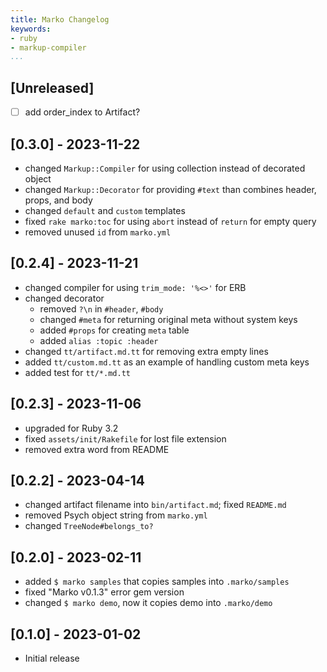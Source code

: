 ```yaml
---
title: Marko Changelog
keywords:
- ruby
- markup-compiler
...
```


## [Unreleased]

- [ ] add order_index to Artifact?

## [0.3.0] - 2023-11-22

- changed `Markup::Compiler` for using collection instead of decorated object
- changed `Markup::Decorator` for providing `#text` than combines header, props, and body
- changed `default` and `custom` templates
- fixed `rake marko:toc` for using `abort` instead of `return` for empty query
- removed unused `id` from `marko.yml`

## [0.2.4] - 2023-11-21

- changed compiler for using `trim_mode: '%<>'` for ERB
- changed decorator
  - removed `?\n` in `#header`, `#body`
  - changed `#meta` for returning original meta without system keys
  - added `#props` for creating `meta` table
  - added `alias :topic :header`
- changed `tt/artifact.md.tt` for removing extra empty lines
- added `tt/custom.md.tt` as an example of handling custom meta keys
- added test for `tt/*.md.tt`

## [0.2.3] - 2023-11-06

- upgraded for Ruby 3.2
- fixed `assets/init/Rakefile` for lost file extension
- removed extra word from README

## [0.2.2] - 2023-04-14

- changed artifact filename into `bin/artifact.md`; fixed `README.md`
- removed Psych object string from `marko.yml`
- changed `TreeNode#belongs_to?`

## [0.2.0] - 2023-02-11

- added `$ marko samples` that copies samples into `.marko/samples`
- fixed "Marko v0.1.3" error gem version
- changed `$ marko demo`, now it copies demo into `.marko/demo`

## [0.1.0] - 2023-01-02

- Initial release
